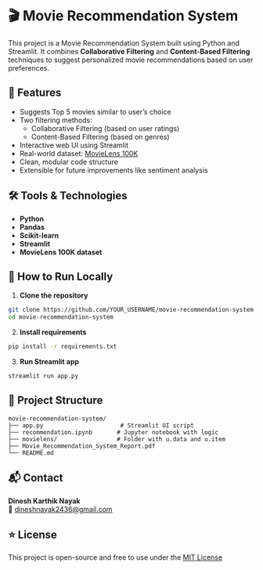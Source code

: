 # 🎬 Movie Recommendation System

This project is a Movie Recommendation System built using Python and Streamlit. It combines **Collaborative Filtering** and **Content-Based Filtering** techniques to suggest personalized movie recommendations based on user preferences.

## 📌 Features

- Suggests Top 5 movies similar to user’s choice
- Two filtering methods:
  - Collaborative Filtering (based on user ratings)
  - Content-Based Filtering (based on genres)
- Interactive web UI using Streamlit
- Real-world dataset: [MovieLens 100K](https://grouplens.org/datasets/movielens/100k/)
- Clean, modular code structure
- Extensible for future improvements like sentiment analysis

## 🛠 Tools & Technologies

- **Python**
- **Pandas**
- **Scikit-learn**
- **Streamlit**
- **MovieLens 100K dataset**

## 🚀 How to Run Locally

1. **Clone the repository**
```bash
git clone https://github.com/YOUR_USERNAME/movie-recommendation-system.git
cd movie-recommendation-system
```

2. **Install requirements**
```bash
pip install -r requirements.txt
```

3. **Run Streamlit app**
```bash
streamlit run app.py
```

## 📁 Project Structure

```
movie-recommendation-system/
├── app.py                      # Streamlit UI script
├── recommendation.ipynb       # Jupyter notebook with logic
├── movielens/                 # Folder with u.data and u.item
├── Movie_Recommendation_System_Report.pdf
└── README.md
```



## 📬 Contact

**Dinesh Karthik Nayak**  
📧 dineshnayak2436@gmail.com



## ⭐ License

This project is open-source and free to use under the [MIT License](LICENSE)
